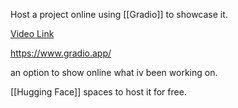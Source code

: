 Host a project online using [[Gradio]] to showcase it.

[Video Link](https://www.youtube.com/watch?v=eE7CamOE-PA&list=PLcWfeUsAys2my8yUlOa6jEWB1-QbkNSUl&index=2)

https://www.gradio.app/

an option to show online what iv been working on.

[[Hugging Face]] spaces to host it for free.